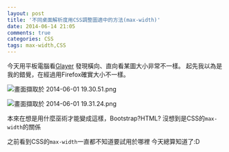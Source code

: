 ```yaml
---
layout: post
title: '不同桌面解析度用CSS調整圖適中的方法(max-width)'
date: 2014-06-14 21:05
comments: true
categories: CSS
tags: max-width,CSS
---
```

今天用平板電腦看[Glayer](http://www.glayer.net/)
發現橫向、直向看某圖大小非常不一樣。
起先我以為是我的錯覺，在經過用Firefox確實大小不一樣。
<!--more-->


![畫面擷取於 2014-06-01 19.30.51.png](http://user-image.logdown.io/user/8284/blog/8171/post/206142/1EsrMUkrSI2yQ0fuBjQo_%E7%95%AB%E9%9D%A2%E6%93%B7%E5%8F%96%E6%96%BC%202014-06-01%2019.30.51.png)


![畫面擷取於 2014-06-01 19.31.24.png](http://user-image.logdown.io/user/8284/blog/8171/post/206142/wLWdhaoPQMCFxmDZHsgU_%E7%95%AB%E9%9D%A2%E6%93%B7%E5%8F%96%E6%96%BC%202014-06-01%2019.31.24.png)

本來在想是用什麼巫術才能變成這樣，Bootstrap?HTML?
沒想到是CSS的`max-width`的關係

之前看到CSS的`max-width`一直都不知道要試用於哪裡
今天總算知道了:D